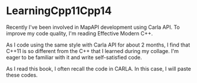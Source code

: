 # LearningCpp11Cpp14
Recently I've been involved in MapAPI development using Carla API.
To improve my code quality, I'm reading Effective Modern C++.

As I code using the same style with Carla API for about 2 months,
I find that C++11 is so different from the C++ that I learned during my collage.
I'm eager to be familiar with it and write self-satisfied code.

As I read this book, I often recall the code in CARLA.
In this case, I will paste these codes.
